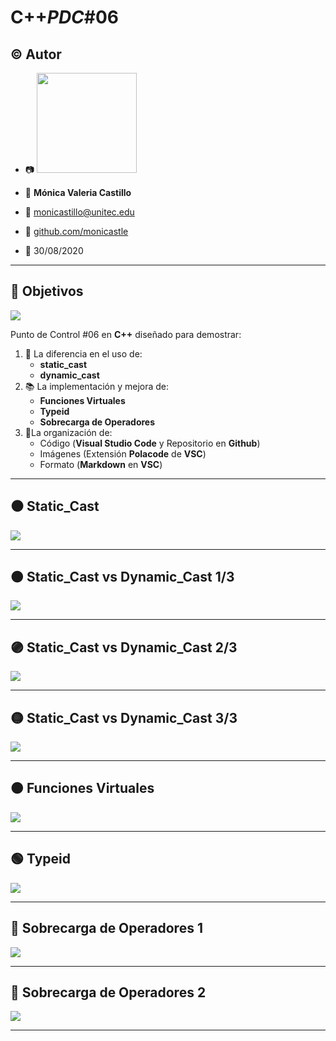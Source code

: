 # C++_PDC_#06

## :copyright: Autor

- :camera: <img src="https://avatars1.githubusercontent.com/u/64861402?s=400&u=0477a114ca729a44357ba5b4a5381816c4d4ea92&v=4" width="160px"> 

- :woman: **Mónica Valeria Castillo**
- :e-mail: monicastillo@unitec.edu
- :link: [github.com/monicastle](https://github.com/monicastle)
- :calendar: 30/08/2020

---

## :dart: Objetivos

![](Images/1C++.png)

Punto de Control #06 en **C++** diseñado para demostrar:

1. :nut_and_bolt: La diferencia en el uso de:
   - **static_cast**
   - **dynamic_cast**
2. :books: La implementación y mejora de:
    - **Funciones Virtuales** 
    - **Typeid**
    - **Sobrecarga de Operadores**
3. :open_file_folder:La organización de:
   - Código (**Visual Studio Code** y Repositorio en **Github**)
   - Imágenes (Extensión **Polacode** de **VSC**)
   - Formato (**Markdown** en **VSC**)

---

## :black_circle: Static_Cast

![](Images/Static_Cast.png)

---

## :brown_circle: Static_Cast vs Dynamic_Cast 1/3

![](Images/Static_CastvsDynamic_Cast1.png)

---

## :purple_circle: Static_Cast vs Dynamic_Cast 2/3

![](Images/Static_CastvsDynamic_Cast2.png)

---

## :yellow_circle: Static_Cast vs Dynamic_Cast 3/3

![](Images/Static_CastvsDynamic_Cast3.png)

---

##  :orange_circle:  Funciones Virtuales

![](Images/FuncionesVirtuales.png)

---

## :green_circle: Typeid

![](Images/Typeid.png)

---

## :large_blue_circle: Sobrecarga de Operadores 1

![](Images/SobrecargadeOperadores1.png)

---

## :red_circle: Sobrecarga de Operadores 2

![](Images/SobrecargadeOperadores2.png)

---
